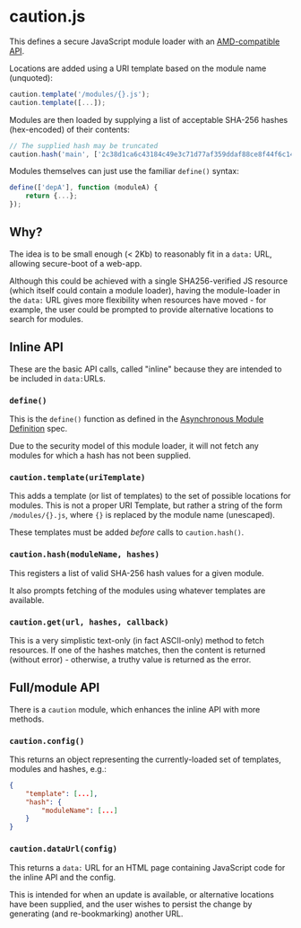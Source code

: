 # caution.js

This defines a secure JavaScript module loader with an [AMD-compatible API](https://github.com/amdjs/amdjs-api/blob/master/AMD.md).

Locations are added using a URI template based on the module name (unquoted):

```javascript
caution.template('/modules/{}.js');
caution.template([...]);
```

Modules are then loaded by supplying a list of acceptable SHA-256 hashes (hex-encoded) of their contents:

```javascript
// The supplied hash may be truncated
caution.hash('main', ['2c38d1ca6c43184c49e3c71d77af359ddaf88ce8f44f6c1455ff69393b129cb7']);
```

Modules themselves can just use the familiar `define()` syntax:

```javascript
define(['depA'], function (moduleA) {
	return {...};
});
```

## Why?

The idea is to be small enough (< 2Kb) to reasonably fit in a `data:` URL, allowing secure-boot of a web-app.

Although this could be achieved with a single SHA256-verified JS resource (which itself could contain a module loader), having the module-loader in the `data:` URL gives more flexibility when resources have moved - for example, the user could be prompted to provide alternative locations to search for modules.

## Inline API

These are the basic API calls, called "inline" because they are intended to be included in `data:`URLs.

### `define()`

This is the `define()` function as defined in the [Asynchronous Module Definition](https://github.com/amdjs/amdjs-api/blob/master/AMD.md) spec.

Due to the security model of this module loader, it will not fetch any modules for which a hash has not been supplied.

### `caution.template(uriTemplate)`

This adds a template (or list of templates) to the set of possible locations for modules.  This is not a proper URI Template, but rather a string of the form `/modules/{}.js`, where `{}` is replaced by the module name (unescaped).

These templates must be added *before* calls to `caution.hash()`.

### `caution.hash(moduleName, hashes)`

This registers a list of valid SHA-256 hash values for a given module.

It also prompts fetching of the modules using whatever templates are available.

### `caution.get(url, hashes, callback)`

This is a very simplistic text-only (in fact ASCII-only) method to fetch resources.  If one of the hashes matches, then the content is returned (without error) - otherwise, a truthy value is returned as the error.

## Full/module API

There is a `caution` module, which enhances the inline API with more methods.

### `caution.config()`

This returns an object representing the currently-loaded set of templates, modules and hashes, e.g.:

```json
{
	"template": [...],
	"hash": {
		"moduleName": [...]
	}
}
```

### `caution.dataUrl(config)`

This returns a `data:` URL for an HTML page containing JavaScript code for the inline API and the config.

This is intended for when an update is available, or alternative locations have been supplied, and the user wishes to persist the change by generating (and re-bookmarking) another URL.